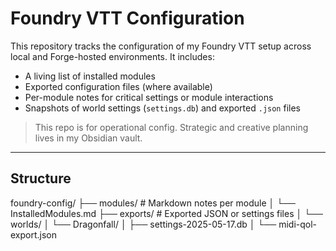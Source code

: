 # Foundry VTT Configuration

This repository tracks the configuration of my Foundry VTT setup across local and Forge-hosted environments. It includes:

- A living list of installed modules
- Exported configuration files (where available)
- Per-module notes for critical settings or module interactions
- Snapshots of world settings (`settings.db`) and exported `.json` files

> This repo is for operational config. Strategic and creative planning lives in my Obsidian vault.

---

## Structure

foundry-config/
├── modules/ 					# Markdown notes per module
│ └── InstalledModules.md
├── exports/ 					# Exported JSON or settings files
│ └── worlds/
│ └── Dragonfall/
│ ├── settings-2025-05-17.db
│ └── midi-qol-export.json